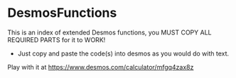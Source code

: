# DesmosFunctions
This is an index of extended Desmos functions, you MUST COPY ALL REQUIRED PARTS for it to WORK!
* Just copy and paste the code(s) into desmos as you would do with text.

Play with it at https://www.desmos.com/calculator/mfgq4zax8z
